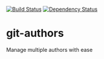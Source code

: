 [![Build Status](https://secure.travis-ci.org/chasestubblefield/git-authors.png)](http://travis-ci.org/chasestubblefield/git-authors) [![Dependency Status](https://gemnasium.com/chasestubblefield/git-authors.png)](https://gemnasium.com/chasestubblefield/git-authors)

git-authors
===========

Manage multiple authors with ease